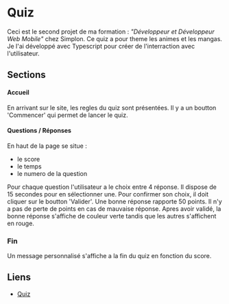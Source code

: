 # Quiz
Ceci est le second projet de ma formation : _"Développeur et Développeur Web Mobile"_ chez Simplon. Ce quiz a pour theme les animes et les mangas. Je l'ai développé avec Typescript pour créer de l'interraction avec l'utilisateur.
## Sections
#### Accueil
En arrivant sur le site, les regles du quiz sont présentées. Il y a un boutton 'Commencer' qui permet de lancer le quiz.
#### Questions / Réponses
En haut de la page se situe : 
- le score
- le temps
- le numero de la question

Pour chaque question l'utilisateur a le choix entre 4 réponse. Il dispose de 15 secondes pour en sélectionner une. 
Pour confirmer son choix, il doit cliquer sur le boutton 'Valider'.
Une bonne réponse rapporte 50 points. Il n'y a pas de perte de points en cas de mauvaise réponse.
Apres avoir validé, la bonne réponse s'affiche de couleur verte tandis que les autres s'affichent en rouge.
### Fin
Un message personnalisé s'affiche a la fin du quiz en fonction du score.
## Liens
- [Quiz](https://axel-reviron-quiz.netlify.app/)
